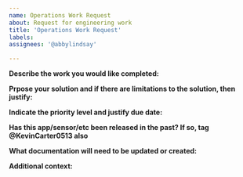 ```yaml
---
name: Operations Work Request
about: Request for engineering work
title: 'Operations Work Request'
labels: 
assignees: '@abbylindsay'

---
```


**Describe the work you would like completed:**
<!-- A clear and concise description of what problem you are trying to solve -->

**Prpose your solution and if there are limitations to the solution, then justify:**
<!-- Does this problem have to solved a certain way or can it be open to engineering creativity so long as it accomplishes the goal -->

**Indicate the priority level and justify due date:**
<!-- When does this have to be done by and why? -->

**Has this app/sensor/etc been released in the past? If so, tag @KevinCarter0513 also**
<!-- Delete the above line if this issue is for development (pre initial release) -->

**What documentation will need to be updated or created:**
<!-- ECO, V&V, user manual etc. -->

**Additional context:**
<!-- Add any other context or screenshots about the work here. -->
